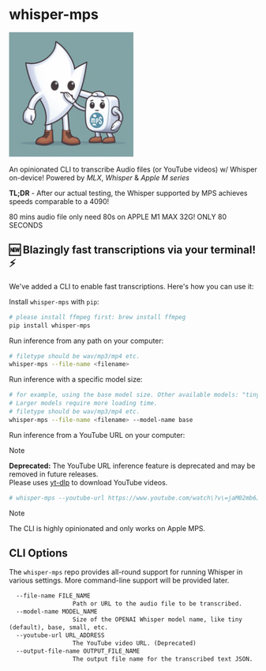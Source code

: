 # whisper-mps

<img src="./whisper-mps.jpeg" alt="image" width="50%" height="auto">

An opinionated CLI to transcribe Audio files (or YouTube videos) w/ Whisper on-device! Powered by *MLX*, *Whisper* & *Apple M series*

**TL;DR** - After our actual testing, the Whisper supported by MPS achieves speeds comparable to a 4090!

80 mins audio file only need 80s on APPLE M1 MAX 32G! ONLY 80 SECONDS

## 🆕 Blazingly fast transcriptions via your terminal! ⚡️

We've added a CLI to enable fast transcriptions. Here's how you can use it:

Install `whisper-mps` with `pip`:

```bash
# please install ffmpeg first: brew install ffmpeg
pip install whisper-mps
```

Run inference from any path on your computer:

```bash
# filetype should be wav/mp3/mp4 etc.
whisper-mps --file-name <filename>
```

Run inference with a specific model size:

```bash
# for example, using the base model size. Other available models: "tiny", "base", "small", "medium", "large".
# Larger models require more loading time.
# filetype should be wav/mp3/mp4 etc.
whisper-mps --file-name <filename> --model-name base
```

Run inference from a YouTube URL on your computer:

> [!NOTE]
> **Deprecated:** The YouTube URL inference feature is deprecated and may be removed in future releases.  
> Please uses [yt-dlp](https://github.com/yt-dlp/yt-dlp) to download YouTube videos.

```bash
# whisper-mps --youtube-url https://www.youtube.com/watch\?v\=jaM02mb6JFM
```

> [!NOTE]
> The CLI is highly opinionated and only works on Apple MPS.

## CLI Options

The `whisper-mps` repo provides all-round support for running Whisper in various settings. More command-line support will be provided later.

```
  --file-name FILE_NAME
                  Path or URL to the audio file to be transcribed.
  --model-name MODEL_NAME
                  Size of the OPENAI Whisper model name, like tiny (default), base, small, etc.
  --youtube-url URL_ADDRESS
                  The YouTube video URL. (Deprecated)
  --output-file-name OUTPUT_FILE_NAME
                  The output file name for the transcribed text JSON.
```